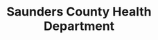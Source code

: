 ---
title: "Saunders County Health Department"
url: /wahoo/saunders-county-health-department/
shop: department store
---